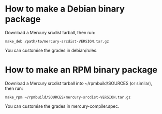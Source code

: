 How to make a Debian binary package
===================================

Download a Mercury srcdist tarball, then run:

    make_deb /path/to/mercury-srcdist-VERSION.tar.gz

You can customise the grades in debian/rules.


How to make an RPM binary package
=================================

Download a Mercury srcdist tarball into ~/rpmbuild/SOURCES (or similar),
then run:

    make_rpm ~/rpmbuild/SOURCES/mercury-srcdist-VERSION.tar.gz

You can customise the grades in mercury-compiler.spec.

